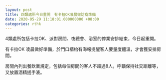 ```yaml
---
layout: post
title: 四類處所今日重開　有卡拉OK凌晨做防疫準備
date: 2020-05-29 11:18:01.000000000 +08:00
categories: rthk
---
```


4類處所包括卡拉OK、派對房間、夜總會、浴室的停業安排結束，今日起重開。

有卡拉OK 凌晨做好準備，於門口櫃枱有海報提醒客人要量度體溫，才會獲安排房間。

房間內列出餐飲業規定，包括每個房間的客人不超過8人，呼籲保持社交距離等，又放置酒精搓手液。
